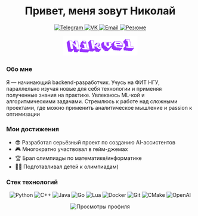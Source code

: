 
<h1 align="center">Привет, меня зовут Николай</h1>
<p align="center">
  <a href="https://t.me/Nikvel1">
    <img src="https://img.shields.io/badge/Telegram-2CA5E0?style=for-the-badge&logo=telegram&logoColor=white" alt="Telegram"/>
  </a>
  <a href="https://vk.com/nikvel1">
    <img src="https://img.shields.io/badge/ВКонтакте-0077FF?style=for-the-badge&logo=vk&logoColor=white" alt="VK"/>
  </a>
  <a href="mailto:n.solomennikov@g.nsu.ru">
    <img src="https://img.shields.io/badge/n.solomennikov@g.nsu.ru-D14836?style=for-the-badge&logo=gmail&logoColor=white" alt="Email">
  </a>
  <a href="/docs/Соломенников Николай - резюме.pdf">
    <img src="https://img.shields.io/badge/Резюме-4285F4?style=for-the-badge&logo=adobe-acrobat-reader&logoColor=white" alt="Резюме">
  </a>
</p>

<div align="center">
  <img src="/nikvel.gif?raw=true" alt="Анимированный никнейм" width="200"/>
</div>

### **Обо мне**
Я — начинающий backend-разработчик. Учусь на ФИТ НГУ, параллельно изучая новые для себя технологии и применяя полученные знания на практике. Увлекаюсь ML-кой и алгоритмическими задачами. Стремлюсь к работе над сложными проектами, где можно применить аналитическое мышление и passion к оптимизации

### **Мои достижения**
- 😎 Разработал серьёзный проект по созданию AI-ассистентов
- 🎮 Многократно участвовал в гейм-джемах
- 🏆 Брал олимпиады по математике/информатике
- 🧑‍🏫 Подготавливал детей к олимпиадам)

### **Cтек технологий**
<!-- Значки можно найти на https://shields.io/ или https://simpleicons.org/ -->
<p align="center">
  <img src="https://img.shields.io/badge/Python-3776AB?style=for-the-badge&logo=python&logoColor=white" alt="Python"/>
  <img src="https://img.shields.io/badge/C++-00599C?style=for-the-badge&logo=c%2B%2B&logoColor=white" alt="C++"/>
  <img src="https://img.shields.io/badge/Java-ED8B00?style=for-the-badge&logo=openjdk&logoColor=white" alt="Java"/>
  <img src="https://img.shields.io/badge/Go-00ADD8?style=for-the-badge&logo=go&logoColor=white" alt="Go"/>
  <img src="https://img.shields.io/badge/Lua-2C2D72?style=for-the-badge&logo=lua&logoColor=white" alt="Lua"/>
  <img src="https://img.shields.io/badge/Docker-2496ED?style=for-the-badge&logo=docker&logoColor=white" alt="Docker"/>
  <img src="https://img.shields.io/badge/Git-F05032?style=for-the-badge&logo=git&logoColor=white" alt="Git"/>
  <img src="https://img.shields.io/badge/CMake-064F8C?style=for-the-badge&logo=cmake&logoColor=white" alt="CMake"/>
  <img src="https://img.shields.io/badge/OpenAI-412991?style=for-the-badge&logo=openai&logoColor=white" alt="OpenAI"/>
</p>

<p align="center">
  <img src="https://komarev.com/ghpvc/?username=Nikvel&style=flat-square&color=blue" alt="Просмотры профиля"/>
</p>
